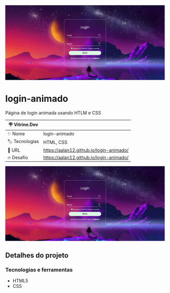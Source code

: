 <div align="center" >
  <img src="https://github.com/AAlan12/login-animado/blob/main/img/thumb.PNG?raw=true"/>
</div>

# login-animado

Página de login animada usando HTLM e CSS

| :placard: Vitrine.Dev |     |
| -------------  | --- |
| :sparkles: Nome        | login-animado
| :label: Tecnologias | HTML, CSS
| :rocket: URL         | https://aalan12.github.io/login-animado/
| :fire: Desafio     | https://aalan12.github.io/login-animado/

<!-- Inserir imagem com a #vitrinedev ao final do link -->
![](https://github.com/AAlan12/login-animado/blob/main/img/thumb.PNG?raw=true#vitrinedev)


## Detalhes do projeto

### Tecnologias e ferramentas

- HTML5
- CSS

